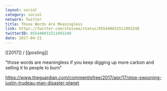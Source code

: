 ```yaml
---
layout: social
category: social
network: Twitter
title: Those Words Are Meaningless
link: https://twitter.com/steinea/status/855440831511093248
twitterID: 855440831511093248
date: 2017-04-21
---
```


[[2017]] / [[posting]]

"those words are meaningless if you keep digging up more carbon and selling it to people to burn"

<https://www.theguardian.com/commentisfree/2017/apr/17/stop-swooning-justin-trudeau-man-disaster-planet>
